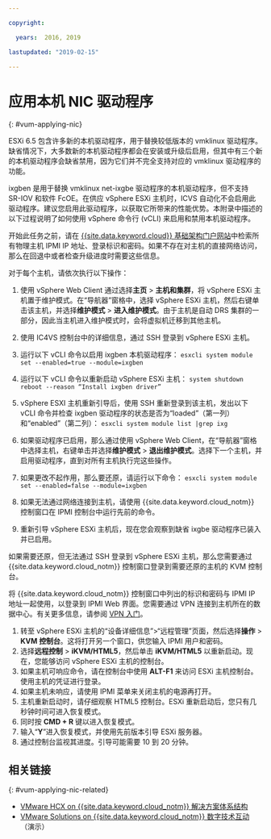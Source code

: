 ```yaml
---

copyright:

  years:  2016, 2019

lastupdated: "2019-02-15"

---
```


# 应用本机 NIC 驱动程序
{: #vum-applying-nic}

ESXi 6.5 包含许多新的本机驱动程序，用于替换较低版本的 vmklinux 驱动程序。缺省情况下，大多数新的本机驱动程序都会在安装或升级后启用，但其中有三个新的本机驱动程序会缺省禁用，因为它们并不完全支持对应的 vmklinux 驱动程序的功能。

ixgben 是用于替换 vmklinux net-ixgbe 驱动程序的本机驱动程序，但不支持 SR-IOV 和软件 FcOE。在供应 vSphere ESXi 主机时，ICVS 自动化不会启用此驱动程序。建议您启用此驱动程序，以获取它所带来的性能优势。本附录中描述的以下过程说明了如何使用 vSphere 命令行 (vCLI) 来启用和禁用本机驱动程序。

开始此任务之前，请在 [{{site.data.keyword.cloud}} 基础架构门户网站](https://control.softlayer.com/devices)中检索所有物理主机 IPMI IP 地址、登录标识和密码。如果不存在对主机的直接网络访问，那么在回退中或者检查升级进度时需要这些信息。

对于每个主机，请依次执行以下操作：
1. 使用 vSphere Web Client 通过选择**主页** > **主机和集群**，将 vSphere ESXi 主机置于维护模式。在“导航器”窗格中，选择 vSphere ESXi 主机，然后右键单击该主机，并选择**维护模式** > **进入维护模式**。由于主机是自动 DRS 集群的一部分，因此当主机进入维护模式时，会将虚拟机迁移到其他主机。
2. 使用 IC4VS 控制台中的详细信息，通过 SSH 登录到 vSphere ESXi 主机。
3. 运行以下 vCLI 命令以启用 ixgben 本机驱动程序：
  `esxcli system module set --enabled=true --module=ixgben`
4. 运行以下 vCLI 命令以重新启动 vSphere ESXi 主机：
  `system shutdown reboot --reason “Install ixgben driver”`
5. vSphere ESXI 主机重新引导后，使用 SSH 重新登录到该主机，发出以下 vCLI 命令并检查 ixgben 驱动程序的状态是否为“loaded”（第一列）和“enabled”（第二列）：
  `esxcli system module list |grep ixg`
6. 如果驱动程序已启用，那么通过使用 vSphere Web Client，在“导航器”窗格中选择主机，右键单击并选择**维护模式** > **退出维护模式**。选择下一个主机，并启用驱动程序，直到对所有主机执行完这些操作。
7. 如果更改不起作用，那么要还原，请运行以下命令：
  `esxcli system module set --enabled=false --module=ixgben`

8. 如果无法通过网络连接到主机，请使用 {{site.data.keyword.cloud_notm}} 控制窗口在 IPMI 控制台中运行先前的命令。
9. 重新引导 vSphere ESXi 主机后，现在您会观察到缺省 ixgbe 驱动程序已装入并已启用。

如果需要还原，但无法通过 SSH 登录到 vSphere ESXi 主机，那么您需要通过 {{site.data.keyword.cloud_notm}} 控制窗口登录到需要还原的主机的 KVM 控制台。

将 {{site.data.keyword.cloud_notm}} 控制窗口中列出的标识和密码与 IPMI IP 地址一起使用，以登录到 IPMI Web 界面。您需要通过 VPN 连接到主机所在的数据中心。有关更多信息，请参阅 [VPN 入门](/docs/infrastructure/iaas-vpn?topic=VPN-getting-started-with-virtual-private-networking-vpn-)。

1. 转至 vSphere ESXi 主机的“设备详细信息”>“远程管理”页面，然后选择**操作** > **KVM 控制台**。这将打开另一个窗口，供您输入 IPMI 用户和密码。
2. 选择**远程控制** > **iKVM/HTML5**，然后单击 **iKVM/HTML5** 以重新启动。现在，您能够访问 vSphere ESXi 主机的控制台。
3. 如果主机可响应命令，请在控制台中使用 **ALT-F1** 来访问 ESXi 主机控制台。使用主机的凭证进行登录。
4. 如果主机未响应，请使用 IPMI 菜单来关闭主机的电源再打开。
5. 主机重新启动时，请仔细观察 HTML5 控制台。ESXi 重新启动后，您只有几秒钟时间可进入恢复模式。
6. 同时按 **CMD + R** 键以进入恢复模式。
7. 输入“**Y**”进入恢复模式，并使用先前版本引导 ESXi 服务器。
8. 通过控制台监视其进度。引导可能需要 10 到 20 分钟。

## 相关链接
{: #vum-applying-nic-related}

* [VMware HCX on {{site.data.keyword.cloud_notm}} 解决方案体系结构](https://www.ibm.com/cloud/garage/files/HCX_Architecture_Design.pdf)
* [VMware Solutions on {{site.data.keyword.cloud_notm}} 数字技术互动](https://ibm-dte.mybluemix.net/ibm-vmware)（演示）
